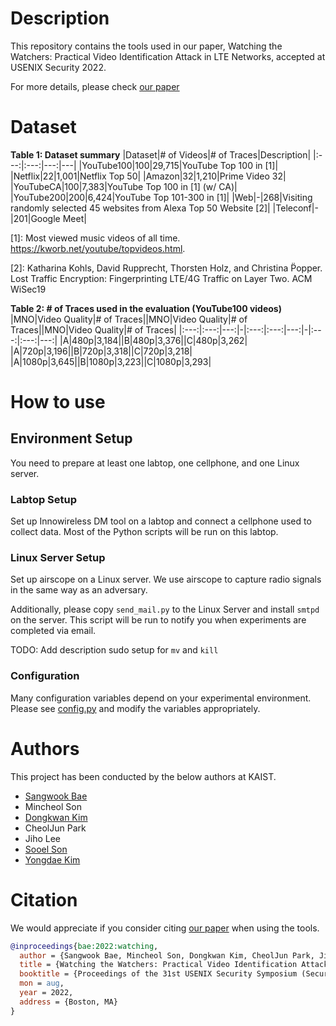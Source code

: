 # Description
This repository contains the tools used in our paper,
Watching the Watchers: Practical Video Identification Attack in LTE Networks,
accepted at USENIX Security 2022.

For more details, please check [our
paper](https://www.usenix.org/conference/usenixsecurity22/presentation/bae)

# Dataset

**Table 1: Dataset summary**
|Dataset|# of Videos|# of Traces|Description|
|:---:|:---:|---:|---|
|YouTube100|100|29,715|YouTube Top 100 in [1]|
|Netflix|22|1,001|Netflix Top 50|
|Amazon|32|1,210|Prime Video 32|
|YouTubeCA|100|7,383|YouTube Top 100 in [1] (w/ CA)|
|YouTube200|200|6,424|YouTube Top 101-300 in [1]|
|Web|-|268|Visiting randomly selected 45 websites from Alexa Top 50 Website [2]|
|Teleconf|-|201|Google Meet|

[1]: Most viewed music videos of all time. https://kworb.net/youtube/topvideos.html.

[2]: Katharina Kohls, David Rupprecht, Thorsten Holz, and Christina P̈opper. Lost Traffic Encryption: Fingerprinting LTE/4G Traffic on Layer Two. ACM WiSec19

**Table 2: # of Traces used in the evaluation (YouTube100 videos)**
|MNO|Video Quality|# of Traces||MNO|Video Quality|# of Traces||MNO|Video Quality|# of Traces|
|:---:|:---:|---:|-|:---:|:---:|---:|-|:---:|:---:|---:|
|A|480p|3,184||B|480p|3,376||C|480p|3,262|
|A|720p|3,196||B|720p|3,318||C|720p|3,218|
|A|1080p|3,645||B|1080p|3,223||C|1080p|3,293|



# How to use

## Environment Setup

You need to prepare at least one labtop, one cellphone, and one Linux server.


### Labtop Setup

Set up Innowireless DM tool on a labtop
and connect a cellphone used to collect data.
Most of the Python scripts will be run on this labtop.


### Linux Server Setup

Set up airscope on a Linux server.
We use airscope to capture radio signals in the same way as an adversary.

Additionally, please copy `send_mail.py` to the Linux Server and install `smtpd`
on the server. This script will be run to notify you when experiments are
completed via email.

TODO: Add description sudo setup for `mv` and `kill`


### Configuration
Many configuration variables depend on your experimental environment.
Please see [config.py](config.py) and modify the variables appropriately.



<!--- 
## Data Collection

To collect dataset, we XXX

## Classification?

adsfasdfasdf


# Issues

### Tested environment

For data collection, we ran the Python scripts on a labtop running Winodws 10
and airscope on a server running Linux XXXXX.
For running DM, XXX
-->


# Authors
This project has been conducted by the below authors at KAIST.
* [Sangwook Bae](https://sites.google.com/site/sangwookbae89)
* Mincheol Son
* [Dongkwan Kim](https://0xdkay.me/)
* CheolJun Park
* Jiho Lee
* [Sooel Son](https://sites.google.com/site/ssonkaist/home)
* [Yongdae Kim](https://syssec.kaist.ac.kr/~yongdaek/)

# Citation
We would appreciate if you consider citing [our
paper](https://www.usenix.org/conference/usenixsecurity22/presentation/bae) when
using the tools.
```bibtex
@inproceedings{bae:2022:watching,
  author = {Sangwook Bae, Mincheol Son, Dongkwan Kim, CheolJun Park, Jiho Lee, Sooel Son, and Yongdae Kim},
  title = {Watching the Watchers: Practical Video Identification Attack in LTE Networks},
  booktitle = {Proceedings of the 31st USENIX Security Symposium (Security)},
  mon = aug,
  year = 2022,
  address = {Boston, MA}
}
```
